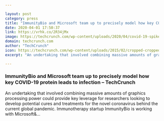 ```yaml
---

layout: post
category: press
title: "ImmunityBio and Microsoft team up to precisely model how key COVID-19 protein leads to infection"
date: 2020-04-01 17:50:37
link: https://vrhk.co/2R34jMx
image: https://techcrunch.com/wp-content/uploads/2020/04/covid-19-spike-protein.png?w=730
domain: techcrunch.com
author: "TechCrunch"
icon: https://techcrunch.com/wp-content/uploads/2015/02/cropped-cropped-favicon-gradient.png?w=180
excerpt: "An undertaking that involved combining massive amounts of graphics processing power could provide key leverage for researchers looking to develop potential cures and treatments for the novel coronavirus behind the current global pandemic. Immunotherapy startup ImmunityBio is working with Microsoft&amp;…"

---
```


### ImmunityBio and Microsoft team up to precisely model how key COVID-19 protein leads to infection – TechCrunch

An undertaking that involved combining massive amounts of graphics processing power could provide key leverage for researchers looking to develop potential cures and treatments for the novel coronavirus behind the current global pandemic. Immunotherapy startup ImmunityBio is working with Microsoft&amp;…